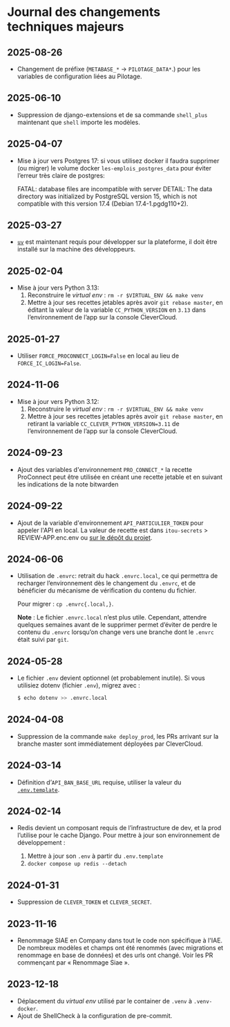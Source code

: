 # Journal des changements techniques majeurs

## 2025-08-26

- Changement de préfixe (`METABASE_*` -> `PILOTAGE_DATA*`.) pour les
  variables de configuration liées au Pilotage.

## 2025-06-10

- Suppression de django-extensions et de sa commande `shell_plus` maintenant
  que `shell` importe les modèles.

## 2025-04-07

- Mise à jour vers Postgres 17: si vous utilisez docker il faudra supprimer
  (ou migrer) le volume docker `les-emplois_postgres_data` pour éviter
  l’erreur très claire de postgres:

    FATAL:  database files are incompatible with server
    DETAIL:  The data directory was initialized by PostgreSQL version 15,
    which is not compatible with this version 17.4 (Debian 17.4-1.pgdg110+2).

## 2025-03-27

- [`uv`](https://docs.astral.sh/uv/) est maintenant requis pour développer sur
  la plateforme, il doit être installé sur la machine des développeurs.

## 2025-02-04

- Mise à jour vers Python 3.13:
    1. Reconstruire le _virtual env_ : `rm -r $VIRTUAL_ENV && make venv`
    2. Mettre à jour ses recettes jetables après avoir `git rebase master`, en
       éditant la valeur de la variable `CC_PYTHON_VERSION` en `3.13` dans
       l’environnement de l’app sur la console CleverCloud.

## 2025-01-27

- Utiliser `FORCE_PROCONNECT_LOGIN=False` en local au lieu de `FORCE_IC_LOGIN=False`.

## 2024-11-06

- Mise à jour vers Python 3.12:
    1. Reconstruire le _virtual env_ : `rm -r $VIRTUAL_ENV && make venv`
    2. Mettre à jour ses recettes jetables après avoir `git rebase master`, en
       retirant la variable `CC_CLEVER_PYTHON_VERSION=3.11` de l’environnement
       de l’app sur la console CleverCloud.

## 2024-09-23

- Ajout des variables d'environnement `PRO_CONNECT_*`
  la recette ProConnect peut être utilisée en créant une recette jetable
  et en suivant les indications de la note bitwarden

## 2024-09-22

- Ajout de la variable d'environnement `API_PARTICULIER_TOKEN` pour appeler l'API en local.
La valeur de recette est dans `itou-secrets` > REVIEW-APP.enc.env ou
[sur le dépôt du projet](https://github.com/etalab/siade_staging_data/blob/develop/tokens/default).

## 2024-06-06

- Utilisation de `.envrc`: retrait du hack `.envrc.local`, ce qui permettra de
  recharger l’environnement dès le changement du `.envrc`, et de bénéficier du
  mécanisme de vérification du contenu du fichier.

  Pour migrer : `cp .envrc{.local,}`.

  **Note** : Le fichier `.envrc.local` n’est plus utile. Cependant, attendre
  quelques semaines avant de le supprimer permet d’éviter de perdre le contenu
  du `.envrc` lorsqu’on change vers une branche dont le `.envrc` était suivi
  par `git`.

## 2024-05-28

- Le fichier `.env` devient optionnel (et probablement inutile). Si vous
  utilisiez dotenv (fichier `.env`), migrez avec :
  ```sh
  $ echo dotenv >> .envrc.local
  ```

## 2024-04-08
- Suppression de la commande `make deploy_prod`, les PRs arrivant sur la branche master sont immédiatement déployées par CleverCloud.

## 2024-03-14
- Définition d’`API_BAN_BASE_URL` requise, utiliser la valeur du [`.env.template`](./.env.template).

## 2024-02-14
- Redis devient un composant requis de l’infrastructure de dev, et la prod l’utilise pour le cache Django. Pour mettre à jour son environnement de développement :

    1. Mettre à jour son `.env` à partir du `.env.template`
    2. `docker compose up redis --detach`

## 2024-01-31
- Suppression de `CLEVER_TOKEN` et `CLEVER_SECRET`.

## 2023-11-16
- Renommage SIAE en Company dans tout le code non spécifique à l'IAE. De nombreux modèles et champs ont été renommés (avec migrations et renommage en base de données) et des urls ont changé. Voir les PR commençant par « Renommage Siae ».

## 2023-12-18
- Déplacement du _virtual env_ utilisé par le container de `.venv` à `.venv-docker`.
- Ajout de ShellCheck à la configuration de pre-commit.
